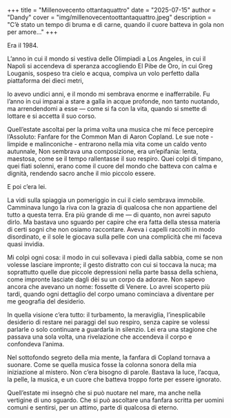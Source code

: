 +++
title = "Millenovecento ottantaquattro"
date = "2025-07-15"
author = "Dandy"
cover = "img/millenovecentoottantaquattro.jpeg"
description = "C’è stato un tempo di bruma e di carne, quando il cuore batteva in gola non per amore..."
+++

Era il 1984.

L’anno in cui il mondo si vestiva delle Olimpiadi a Los Angeles,
in cui il Napoli si accendeva di speranza accogliendo El Pibe de Oro,
in cui Greg Louganis, sospeso tra cielo e acqua, compiva un volo perfetto dalla piattaforma dei dieci metri,

Io avevo undici anni, e il mondo mi sembrava enorme e inafferrabile.
Fu l’anno in cui imparai a stare a galla in acque profonde, non tanto nuotando, ma arrendendomi a esse — come si fa con la vita, quando si smette di lottare e si accetta il suo corso.

Quell’estate ascoltai per la prima volta una musica che mi fece percepire l’Assoluto: Fanfare for the Common Man di Aaron Copland. Le sue note - limpide e malinconiche - entrarono nella mia vita come un caldo vento autunnale, Non sembrava una composizione, era un’epifania: lenta, maestosa, come se il tempo rallentasse il suo respiro.
Quei colpi di timpano, quei fiati solenni,
erano come il cuore del mondo che batteva con calma e dignità, rendendo sacro anche il mio piccolo essere.

E poi c’era lei.

La vidi sulla spiaggia un pomeriggio in cui il cielo sembrava immobile.
Camminava lungo la riva con la grazia di qualcosa che non appartiene del tutto a questa terra. Era più grande di me — di quanto, non avrei saputo dirlo.
Ma bastava uno sguardo per capire che era fatta della stessa materia di certi sogni che non osiamo raccontare.
Aveva i capelli raccolti in modo disordinato, e il sole le giocava sulla pelle
con una complicità che mi faceva quasi invidia.

Mi colpì ogni cosa: il modo in cui sollevava i piedi dalla sabbia,
come se non volesse lasciare impronte;
il gesto distratto con cui si toccava la nuca; ma soprattutto quelle due piccole depressioni nella parte bassa della schiena, come impronte lasciate dagli dèi su un corpo da adorare. Non sapevo ancora che avevano un nome: fossette di Venere. Lo avrei scoperto più tardi, quando ogni dettaglio del corpo umano cominciava a diventare per me geografia del desiderio.

In quella visione c’era tutto:
il turbamento, la meraviglia, l’inesplicabile desiderio di restare nei paraggi del suo respiro,
senza capire se volessi parlarle o solo continuare a guardarla in silenzio.
Lei era una stagione che passava una sola volta, una rivelazione che accendeva il corpo e confondeva l’anima.

Nel sottofondo segreto della mia mente, la fanfara di Copland tornava a suonare.
Come se quella musica fosse la colonna sonora della mia iniziazione al mistero.
Non c’era bisogno di parole. Bastava la luce, l’acqua, la pelle, la musica, e un cuore che batteva troppo forte per essere ignorato.

Quell’estate mi insegnò che si può nuotare nel mare, ma anche nella vertigine di uno sguardo.
Che si può ascoltare una fanfara scritta per uomini comuni e sentirsi, per un attimo, parte di qualcosa di eterno.
